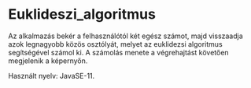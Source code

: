 # Euklideszi_algoritmus
Az alkalmazás bekér a felhasználótól két egész számot, majd visszaadja azok legnagyobb közös osztólyát, melyet az euklidezsi algoritmus segítségével számol ki. A számolás menete a végrehajtást követően megjelenik a képernyőn.

Használt nyelv: JavaSE-11.
